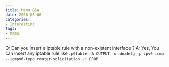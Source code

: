 ```yaml
---
title: Memo Q&A
date: 2066-06-06
categories:
- Interesting
tags:
- Memo
---
```



Q: Can you insert a iptable rule with a non-existent interface ?
A: Yes, You can insert any iptable rule like 
	`ip6table -A OUTPUT -o abcdefg -p ipv6-icmp --icmpv6-type router-solicitation -j DROP`.
